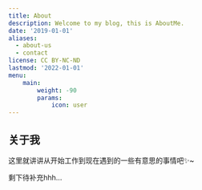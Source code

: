 ```yaml
---
title: About
description: Welcome to my blog, this is AboutMe.
date: '2019-01-01'
aliases:
  - about-us
  - contact
license: CC BY-NC-ND
lastmod: '2022-01-01'
menu:
    main: 
        weight: -90
        params:
            icon: user
---
```

## 关于我

这里就讲讲从开始工作到现在遇到的一些有意思的事情吧✨~

剩下待补充hhh...

